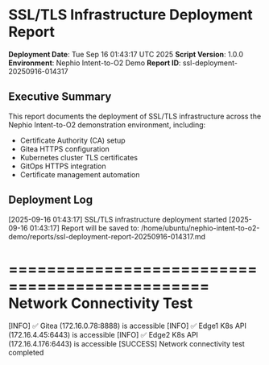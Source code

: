 # SSL/TLS Infrastructure Deployment Report

**Deployment Date**: Tue Sep 16 01:43:17 UTC 2025
**Script Version**: 1.0.0
**Environment**: Nephio Intent-to-O2 Demo
**Report ID**: ssl-deployment-20250916-014317

## Executive Summary

This report documents the deployment of SSL/TLS infrastructure across the Nephio Intent-to-O2 demonstration environment, including:

- Certificate Authority (CA) setup
- Gitea HTTPS configuration
- Kubernetes cluster TLS certificates
- GitOps HTTPS integration
- Certificate management automation

## Deployment Log

[2025-09-16 01:43:17] SSL/TLS infrastructure deployment started
[2025-09-16 01:43:17] Report will be saved to: /home/ubuntu/nephio-intent-to-o2-demo/reports/ssl-deployment-report-20250916-014317.md

===============================================
  Network Connectivity Test
===============================================

[INFO] ✅ Gitea (172.16.0.78:8888) is accessible
[INFO] ✅ Edge1 K8s API (172.16.4.45:6443) is accessible
[INFO] ✅ Edge2 K8s API (172.16.4.176:6443) is accessible
[SUCCESS] Network connectivity test completed
